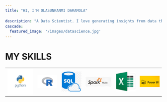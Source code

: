 ```yaml
---
title: "HI, I'M OLASUNKANMI DARAMOLA"

description: "A Data Scientist. I love generating insights from data through data analysis and visualization. With a background in statistics, i understand how to use machine learning algorithms and statistical models to find hidden patterns in data"
cascade:
  featured_image: '/images/datascience.jpg'
---
```

# MY SKILLS


<table>
  <tr>
    <td>
      <img src='/images/python_logo.png'width=130/>
    </td>
    <td>
      <img src='/images/R_-Logo.png'width=100/>
    </td>
    <td>
      <img src='/images/sql-logo.png'width=100/>
    </td>
    <td>
      <img src='/images/spark-logo.jpg'width=130/>
    </td>
    <td>
      <img src='/images/excel-logo.png'width=100/>
    </td>
    <td>
      <img src='/images/bi-logo.jpg'width=100/>
    </td>
  </tr>
</table>